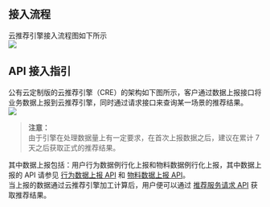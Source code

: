 ## 接入流程
云推荐引擎接入流程图如下所示   
![](https://mc.qcloudimg.com/static/img/2e6899b1ffb1d9f97b8a89e3526b6ceb/2017-10-18_120254.png)


## API 接入指引
公有云定制版的云推荐引擎（CRE）的架构如下图所示，客户通过数据上报接口将业务数据上报到云推荐引擎，同时通过请求接口来查询某一场景的推荐结果。  
![](https://mc.qcloudimg.com/static/img/598390f68abd25ef8e0c7ff701e9d0cf/2017-09-05_165151.png)

> **注意：**  
> 由于引擎在处理数据量上有一定要求，在首次上报数据之后，建议在累计 7 天之后获取正式的推荐结果。

其中数据上报包括：用户行为数据例行化上报和物料数据例行化上报，其中数据上报的 API 请参见 [行为数据上报 API](https://cloud.tencent.com/document/product/625/11475) 和 [物料数据上报 API](https://cloud.tencent.com/document/product/625/11643)。  
当上报的数据通过云推荐引擎加工计算后，用户便可以通过 [推荐服务请求 API](https://cloud.tencent.com/document/product/625/11474)  获取推荐结果。
 
